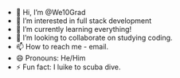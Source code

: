 - 👋 Hi, I’m @We10Grad
- 👀 I’m interested in full stack development
- 🌱 I’m currently learning everything!
- 💞️ I’m looking to collaborate on studying coding.
- 📫 How to reach me - email.
- 😄 Pronouns: He/Him
- ⚡ Fun fact: I luike to scuba dive.

<!---
We10Grad/We10Grad is a ✨ special ✨ repository because its `README.md` (this file) appears on your GitHub profile.
You can click the Preview link to take a look at your changes.
--->
